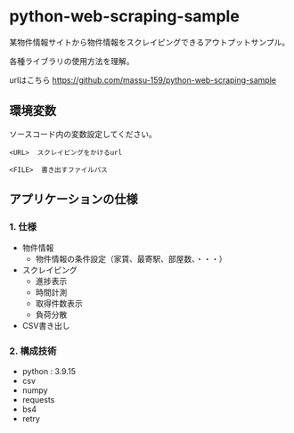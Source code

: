 # python-web-scraping-sample

某物件情報サイトから物件情報をスクレイピングできるアウトプットサンプル。

各種ライブラリの使用方法を理解。

urlはこちら
https://github.com/massu-159/python-web-scraping-sample

## 環境変数
ソースコード内の変数設定してください。
```
<URL>  スクレイピングをかけるurl

<FILE>  書き出すファイルパス
```

## アプリケーションの仕様

### 1. 仕様
- 物件情報
  - 物件情報の条件設定（家賃、最寄駅、部屋数、・・・）
- スクレイピング
  - 進捗表示
  - 時間計測
  - 取得件数表示
  - 負荷分散
- CSV書き出し

### 2. 構成技術
- python : 3.9.15
- csv
- numpy
- requests
- bs4
- retry

